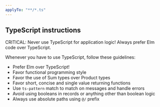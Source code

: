 ```yaml
---
applyTo: "**/*.ts"
---
```


## TypeScript instructions

CRITICAL:
Never use TypeScript for application logic! Always prefer Elm code over TypeScript.

Whenever you have to use TypeScript, follow these guidelines:

- Prefer Elm over TypeScript!
- Favor functional programming style
- Favor the use of Sum types over Product types
- Favor short, concise and single value returning functions
- Use `ts-pattern` match to match on messages and handle errors
- Avoid using booleans in records or anything other than boolean logic
- Always use absolute paths using `@/` prefix
